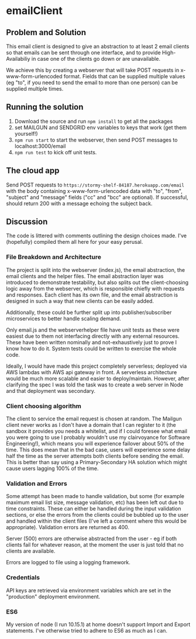 # emailClient

## Problem and Solution
This email client is designed to give an abstraction to at least 2 email clients so that emails can be sent through one interface, and to provide High-Availabiliy in case one of the clients go down or are unavailable.

We achieve this by creating a webserver that will take POST requests in x-www-form-urlencoded format. Fields that can be supplied multiple values (eg "to", if you need to send the email to more than one person) can be supplied multiple times.

## Running the solution
1. Download the source and run `npm install` to get all the packages
2. set MAILGUN and SENDGRID env variables to keys that work (get them yourself!)
3. `npm run start` to start the webserver, then send POST messages to localhost:3000/email
4. `npm run test` to kick off unit tests.

## The cloud app
Send POST requests to `https://stormy-shelf-84187.herokuapp.com/email` with the body containing x-www-form-urlencoded data with "to", "from", "subject" and "message" fields ("cc" and "bcc" are optional). If successful, should return 200 with a message echoing the subject back.

## Discussion
The code is littered with comments outlining the design choices made. I've (hopefully) compiled them all here for your easy perusal.

### File Breakdown and Architecture
The project is split into the webserver (index.js), the email abstraction, the email clients and the helper files. The email abstraction layer was introduced to demonstrate testability, but also splits out the client-choosing logic away from the webserver, which is responsible chiefly with requests and responses. Each client has its own file, and the email abstraction is designed in such a way that new clients can be easily added.

Additionally, these could be further split up into publisher/subscriber microservices to better handle scaling demand.

Only email.js and the webserverhelper file have unit tests as these were easiest due to them not interfacing directly with any external resources. These have been written nominally and not-exhaustively just to prove I know how to do it. System tests could be written to exercise the whole code.

Ideally, I would have made this project completely serverless; deployed via AWS lambdas with AWS api gateway in front. A serverless architecture would be much more scalable and easier to deploy/maintain. However, after clarifying the spec I was told the task was to create a web server in Node and that deployment was secondary.

### Client choosing algorithm
The client to service the email request is chosen at random. The Mailgun client never works as I don't have a domain that I can register to it (the sandbox it provides you needs a whitelist, and if I could foresee what email you were going to use I probably wouldn't use my clairvoyance for Software Engineering!), which means you will experience failover about 50% of the time. This does mean that in the bad case, users will experience some delay half the time as the server attempts both clients before sending the email. This is better than say using a Primary-Secondary HA solution which might cause users lagging 100% of the time.

### Validation and Errors
Some attempt has been made to handle validation, but some (for example maximum email list size, message validation, etc) has been left out due to time constraints. These can either be handled during the input validation sections, or else the errors from the clients could be bubbled up to the user and handled within the client files (I've left a comment where this would be appropriate). Validation errors are returned as 400.

Server (500) errors are otherwise abstracted from the user - eg if both clients fail for whatever reason, at the moment the user is just told that no clients are available.

Errors are logged to file using a logging framework.

### Credentials
API keys are retrieved via environment variables which are set in the "production" deployment environment.

### ES6
My version of node (I run 10.15.1) at home doesn't support Import and Export statements. I've otherwise tried to adhere to ES6 as much as I can.
